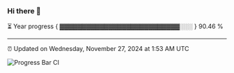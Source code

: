 ### Hi there 👋

⏳ Year progress { ▓▓▓▓▓▓▓▓▓▓▓▓▓▓▓▓▓▓▓▓▓▓▓▓▓▓▓░░░ } 90.46 %

---

⏰ Updated on Wednesday, November 27, 2024 at 1:53 AM UTC

![Progress Bar CI](https://github.com/arthurbuhl/arthurbuhl/workflows/Progress%20Bar%20CI/badge.svg)
